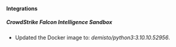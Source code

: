 #### Integrations
##### CrowdStrike Falcon Intelligence Sandbox
- Updated the Docker image to: *demisto/python3:3.10.10.52956*.
